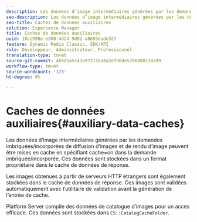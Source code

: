 ```yaml
---
description: Les données d’image intermédiaires générées par les demandes imbriquées/incorporées de diffusion d’images et de rendu d’image peuvent être mises en cache en spécifiant cache=on dans la demande imbriquée/incorporée. Ces données sont stockées dans un format propriétaire dans le cache de données de réponse.
seo-description: Les données d’image intermédiaires générées par les demandes imbriquées/incorporées de diffusion d’images et de rendu d’image peuvent être mises en cache en spécifiant cache=on dans la demande imbriquée/incorporée. Ces données sont stockées dans un format propriétaire dans le cache de données de réponse.
seo-title: Caches de données auxiliaires
solution: Experience Manager
title: Caches de données auxiliaires
uuid: 10ce998e-e300-4d24-9d92-a8693dade327
feature: Dynamic Media Classic, SDK/API
role: Développeur, Administrateur, Professionnel
translation-type: tm+mt
source-git-commit: 469d1a5c43a972116a8a2efb0de5708800130a99
workflow-type: tm+mt
source-wordcount: '173'
ht-degree: 0%

---
```



# Caches de données auxiliaires{#auxiliary-data-caches}

Les données d’image intermédiaires générées par les demandes imbriquées/incorporées de diffusion d’images et de rendu d’image peuvent être mises en cache en spécifiant cache=on dans la demande imbriquée/incorporée. Ces données sont stockées dans un format propriétaire dans le cache de données de réponse.

Les images obtenues à partir de serveurs HTTP étrangers sont également stockées dans le cache de données de réponse. Ces images sont validées automatiquement avec l’utilitaire de validation avant la génération de l’entrée de cache.

Platform Server compile des données de catalogue d’images pour un accès efficace. Ces données sont stockées dans `CS::CatalogCacheFolder`.
